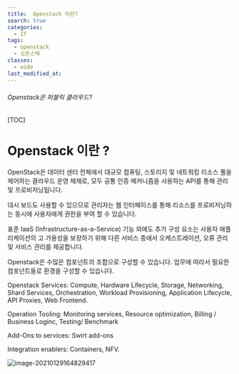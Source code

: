 ```yaml
---
title:  Openstack 이란?
search: true
categories:
  - IT
tags:
  - openstack
  - 오픈스택
classes:
  - wide
last_modified_at:
---
```




###### Openstack은 퍼블릭 클라우드?



[TOC]



# Openstack 이란 ?



 OpenStack은 데이터 센터 전체에서 대규모 컴퓨팅, 스토리지 및 네트워킹 리소스 풀을 제어하는 클라우드 운영 체제로, 모두 공통 인증 메커니즘을 사용하는 API를 통해 관리 및 프로비저닝됩니다.

 대시 보드도 사용할 수 있으므로 관리자는 웹 인터페이스를 통해 리소스를 프로비저닝하는 동시에 사용자에게 권한을 부여 할 수 있습니다.

 표준 IaaS (Infrastructure-as-a-Service) 기능 외에도 추가 구성 요소는 사용자 애플리케이션의 고 가용성을 보장하기 위해 다른 서비스 중에서 오케스트레이션, 오류 관리 및 서비스 관리를 제공합니다.

 Openstack은 수많은 컴포넌트의 조합으로 구성할 수 있습니다. 업무에 따라서 필요한 컴포넌트들로 환경을 구성할 수 있습니다.



Openstack Services: Compute, Hardware Lifecycle, Storage, Networking, Shard Services, Orchestration, Workload Provisioning, Application Lifecycle, API Proxies, Web Frontend.

Operation Tooling: Monitoring services, Resource optimization, Billing / Business Loginc, Testing/ Benchmark

Add-Ons to services: Swirt add-ons

Integration enablers: Containers, NFV.



![image-20210129164829417](C:\Users\user\AppData\Roaming\Typora\typora-user-images\image-20210129164829417.png)

